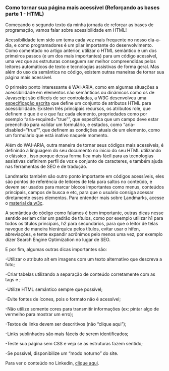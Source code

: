 ### Como tornar sua página mais acessível (Reforçando as bases parte 1 - HTML)

Começando o segundo texto da minha jornada de reforçar as bases de programação, vamos falar sobre acessibilidade em HTML! 

Acessibilidade tem sido um tema cada vez mais frequente no nosso dia-a-dia, e como programadores é um pilar importante do desenvolvimento. Como comentado no artigo anterior, 
utilizar o HTML semântico é um dos primeiros passos (e um dos mais importantes) para um código acessível, uma vez que as estruturas conseguem ser melhor compreendidas pelos 
leitores automáticos de texto e tecnologias assistivas de forma geral. Mas além do uso da semântica no código, existem outras maneiras de tornar sua página mais acessível.

O primeiro ponto interessante é WAI-ARIA, como em algumas situações a acessibilidade em elementos não semânticos ou dinâmicos como os de Javascript são difíceis de ser controladas,
a W3C desenvolveu uma [especificação escrita](https://www.w3.org/TR/html-aria/) que define um conjunto de atributos HTML para acessibilidade. Existem três principais recursos, os atributos role, que definem o que é 
e o que faz cada elemento, propriedades como por exemplo “aria-required=”true””, que especifica que um campo deve estar preenchido para validar um formulário, e estados, como 
“aria-disabled="true"”, que definem as condições atuais de um elemento, como um formulário que está inativo naquele momento.

Além do WAI-ARIA, outra maneira de tornar seus códigos mais acessíveis, é definindo a linguagem do seu documento no ínicio do seu HTML utilizando o clássico <html lang="pt-br">, 
  isso porque dessa forma fica mais fácil para as tecnologias assistivas definirem perfil de voz e conjunto de caracteres, e também ajuda nas ferramentas de SEO e de tradução.

Landmarks também são outro ponto importante em códigos acessíveis, eles são pontos de referência de leitores de tela para saltos no conteúdo, e devem ser usados para marcar blocos
importantes como menus, conteúdos principais, campos de busca e etc, para que o usuário consiga acessar diretamente esses elementos. Para entender mais sobre Landmarks, acesse o 
[material da w3c](https://www.w3.org/TR/wai-aria-practices/examples/landmarks/HTML5.html).

A semântica do código como falamos é bem importante, outras dicas nesse sentido seriam criar um padrão de títulos, como por exemplo utilizar h1 para todos os títulos principais, 
h2 para secundários, para que o leitor de telas navegue de maneira hierárquica pelos títulos, evitar usar o hífen, abreviações, e tente expandir acrônimos pelo menos uma vez, 
por exemplo dizer Search Engine Optimization no lugar de SEO.

E por fim, algumas outras dicas importantes são:

-Utilizar o atributo alt em imagens com um texto alternativo que descreva a foto;
  
-Criar tabelas utilizando a separação de conteúdo corretamente com as tags <th> e <td>;
  
-Utilize HTML semântico sempre que possível;
  
-Evite fontes de ícones, pois o formato não é acessível;
  
-Não utilize somente cores para transmitir informações (ex: pintar algo de vermelho para mostrar um erro);
  
-Textos de links devem ser descritivos (não “clique aqui”);
  
-Links sublinhados são mais fáceis de serem identificados;
  
-Teste sua página sem CSS e veja se as estruturas fazem sentido;
  
-Se possível, disponibilize um “modo noturno” do site.
  
Para ver o conteúdo no Linkedin, [clique aqui](https://www.linkedin.com/pulse/como-tornar-sua-p%C3%A1gina-mais-acess%C3%ADvel-refor%C3%A7ando-bases-lobo-/).

